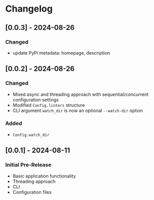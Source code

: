 # Changelog


## [0.0.3] - 2024-08-26
### Changed
- update PyPi metadata: homepage, description


## [0.0.2] - 2024-08-26
### Changed
- Mixed async and threading approach with sequential/concurrent configuration settings
- Modified `Config.linters` structure
- CLI argument `watch_dir` is now an optional `--watch-dir` option

### Added
- `Config.watch_dir`


## [0.0.1] - 2024-08-11
### Initial Pre-Release
- Basic application functionality
- Threading approach
- CLI
- Configuration files
